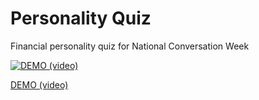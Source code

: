 # Personality Quiz

Financial personality quiz for National Conversation Week

[![DEMO (video)](https://img.youtube.com/vi/go9hTd4MRoQ/0.jpg)](https://youtu.be/go9hTd4MRoQ)

[DEMO (video)](https://youtu.be/go9hTd4MRoQ)
